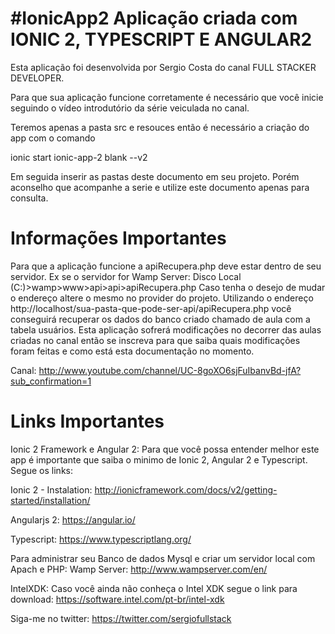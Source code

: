 #IonicApp2
Aplicação criada com IONIC 2, TYPESCRIPT E ANGULAR2
=====================================================================

Esta aplicação foi desenvolvida por Sergio Costa do canal FULL STACKER DEVELOPER.

Para que sua aplicação funcione corretamente é necessário que você inicie seguindo 
o vídeo introdutório da série veiculada no canal.

Teremos apenas a pasta src e resouces então é necessário a criação do app com o comando

ionic start ionic-app-2 blank --v2

Em seguida inserir as pastas deste documento em seu projeto. Porém aconselho que 
acompanhe a serie e utilize este documento apenas para consulta.

Informações Importantes
=====================================================================

Para que a aplicação funcione a apiRecupera.php deve estar dentro de seu servidor.
Ex se o servidor for Wamp Server: Disco Local (C:)>wamp>www>api>api>apiRecupera.php
Caso tenha o desejo de mudar o endereço altere o mesmo no provider do projeto.
Utilizando o endereço http://localhost/sua-pasta-que-pode-ser-api/apiRecupera.php
você conseguirá recuperar os dados do banco criado chamado de aula com a tabela
usuários.
Esta aplicação sofrerá modificações no decorrer das aulas criadas no canal então
se inscreva para que saiba quais modificações foram feitas e como está esta documentação
no momento.

Canal: <http://www.youtube.com/channel/UC-8goXO6sjFuIbanvBd-jfA?sub_confirmation=1>

Links Importantes
=====================================================================

Ionic 2 Framework e Angular 2:
Para que você possa entender melhor este app é importante que saiba o minimo de
Ionic 2, Angular 2 e Typescript. Segue os links:

Ionic 2 - Instalation: http://ionicframework.com/docs/v2/getting-started/installation/

Angularjs 2: https://angular.io/

Typescript: https://www.typescriptlang.org/

Para administrar seu Banco de dados Mysql e criar um servidor local com Apach e PHP:
Wamp Server: http://www.wampserver.com/en/

IntelXDK:
Caso você ainda não conheça o Intel XDK segue o link para download:
<https://software.intel.com/pt-br/intel-xdk>

Siga-me no twitter: https://twitter.com/sergiofullstack
